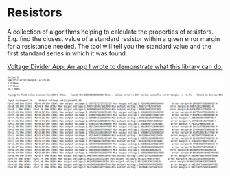 # Resistors
A collection of algorithms helping to calculate the properties of resistors. E.g. find the closest value of a standard resistor within a given error margin for a resistance needed. The tool will tell you the standard value and the first standard series in which it was found.

[Voltage Divider App. An app I wrote to demonstrate what this library can do.](https://play.google.com/store/apps/details?id=com.berthold.voltagedivider)

![](SampleOutput.png)





















